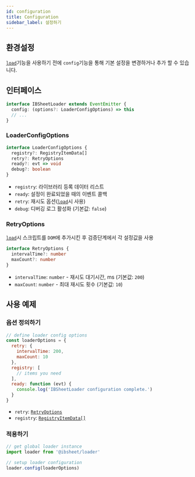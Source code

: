 ```yaml
---
id: configuration
title: Configuration
sidebar_label: 설정하기
---
```


## 환경설정

[`load`]('./load')기능을 사용하기 전에 `config`기능을 통해 기본 설정을 변경하거나 추가 할 수 있습니다.

## 인터페이스

```ts
interface IBSheetLoader extends EventEmitter {
  config: (options?: LoaderConfigOptions) => this
  // ...
}
```

### LoaderConfigOptions

```ts
interface LoaderConfigOptions {
  registry?: RegistryItemData[]
  retry?: RetryOptions
  ready?: evt => void
  debug?: boolean
}
```

* `registry`: 라이브러리 등록 데이터 리스트
* `ready`: 설정이 완료되었을 때의 이벤트 콜백
* `retry`: 재시도 옵션([`load`](./load)시 사용)
* `debug`: 디버깅 로그 활성화 (기본값: `false`)

### RetryOptions

[`load`](./load)시 스크립트를 `DOM`에 추가시킨 후 검증단계에서 각 설정값을 사용

```ts
interface RetryOptions {
  intervalTime?: number
  maxCount?: number
}
```

* `intervalTime`: `number` - 재시도 대기시간, ms (기본값: `200`)
* `maxCount`: `number` - 최대 재시도 횟수 (기본값: `10`)


## 사용 예제

### 옵션 정의하기

```js
// define loader config options
const loaderOptions = {
  retry: {
    intervalTime: 200,
    maxCount: 10
  },
  registry: [
    // items you need
  ],
  ready: function (evt) {
    console.log('IBSheetLoader configuration complete.')
  }
}
```

* `retry`: [`RetryOptions`](#retryoptions)
* `registry`: [`RegistryItemData[]`](./registry#registryitemdata)

### 적용하기

```js
// get global loader instance
import loader from '@ibsheet/loader'

// setup loader configuration
loader.config(loaderOptions)
```
